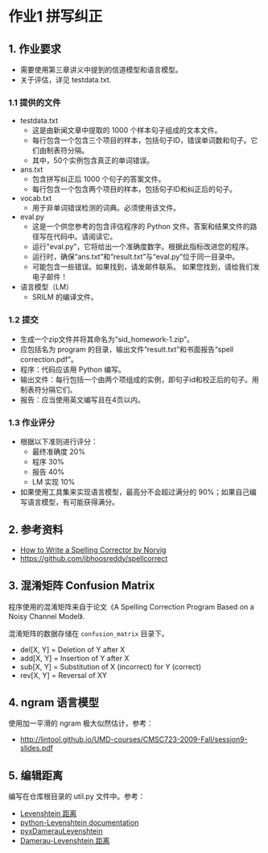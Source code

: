 # 作业1 拼写纠正

## 1. 作业要求

- 需要使用第三章讲义中提到的信道模型和语言模型。
- 关于评估，详见 testdata.txt.

### 1.1 提供的文件

- testdata.txt
    - 这是由新闻文章中提取的 1000 个样本句子组成的文本文件。
    - 每行包含一个包含三个项目的样本，包括句子ID，错误单词数和句子。它们由制表符分隔。
    - 其中，50个实例包含真正的单词错误。
- ans.txt
    - 包含拼写纠正后 1000 个句子的答案文件。
    - 每行包含一个包含两个项目的样本，包括句子ID和纠正后的句子。
- vocab.txt
    - 用于非单词错误检测的词典。必须使用该文件。
- eval.py
    - 这是一个供您参考的包含评估程序的 Python 文件。答案和结果文件的路径写在代码中。请阅读它。
    - 运行"eval.py"，它将给出一个准确度数字。根据此指标改进您的程序。
    - 运行时，确保“ans.txt”和“result.txt”与“eval.py”位于同一目录中。
    - 可能包含一些错误。如果找到，请发邮件联系。
如果您找到，请给我们发电子邮件！
- 语言模型（LM）
    - SRILM 的编译文件。

### 1.2 提交
- 生成一个zip文件并将其命名为“sid_homework-1.zip”。
- 应包括名为 program 的目录，输出文件“result.txt”和书面报告“spell correction.pdf”。
- 程序：代码应该用 Python 编写。
- 输出文件：每行包括一个由两个项组成的实例，即句子id和校正后的句子。用制表符分隔它们。
- 报告：应当使用英文编写且在4页以内。

### 1.3 作业评分
- 根据以下准则进行评分：
    - 最终准确度 20%
    - 程序 30%
    - 报告 40%
    - LM 实现 10%
- 如果使用工具集来实现语言模型，最高分不会超过满分的 90%；如果自己编写语言模型，有可能获得满分。

## 2. 参考资料

- [How to Write a Spelling Corrector by Norvig](
https://norvig.com/spell-correct.html)
- https://github.com/jbhoosreddy/spellcorrect

## 3. 混淆矩阵 Confusion Matrix

程序使用的混淆矩阵来自于论文《A Spelling Correction Program Based on a Noisy Channel Model》.

混淆矩阵的数据存储在 `confusion_matrix` 目录下。
- del[X, Y] = Deletion of Y after X
- add[X, Y] = Insertion of Y after X
- sub[X, Y] = Substitution of X (incorrect) for Y (correct)
- rev[X, Y] = Reversal of XY

## 4. ngram 语言模型

使用加一平滑的 ngram 极大似然估计，参考：
- http://lintool.github.io/UMD-courses/CMSC723-2009-Fall/session9-slides.pdf

## 5. 编辑距离

编写在仓库根目录的 util.py 文件中。参考：
- [Levenshtein 距离](https://en.wikipedia.org/wiki/Levenshtein_distance)
- [python-Levenshtein documentation](https://rawgit.com/ztane/python-Levenshtein/master/docs/Levenshtein.html)
- [pyxDamerauLevenshtein](https://pypi.org/project/pyxDamerauLevenshtein/)
- [Damerau-Levenshtein 距离](https://en.wikipedia.org/wiki/Damerau–Levenshtein_distance)